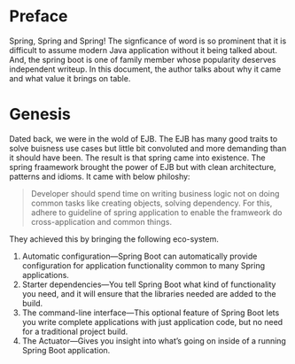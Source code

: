 # Preface

Spring, Spring and Spring! The signficance of word is so prominent that it is difficult to assume modern Java application without it being talked about. And, the spring boot is one of family member whose popularity deserves independent writeup. In this document, the author talks about why it came and what value it brings on table.


# Genesis

Dated back, we were in the wold of EJB. The EJB has many good traits to solve buisness use cases but little bit convoluted and more demanding than it should have been. The result is that spring came into existence. The spring fraamework brought the power of EJB but with clean architecture, patterns and idioms. It came with below philoshy:


> Developer should spend time on writing business logic not on doing common tasks like creating objects, solving dependency. For this, adhere to guideline of spring application to enable the framweork do cross-application and common things.


They achieved this by bringing the following eco-system.

1. Automatic configuration—Spring Boot can automatically provide configuration for application functionality common to many Spring applications.
2. Starter dependencies—You tell Spring Boot what kind of functionality you need, and it will ensure that the libraries needed are added to the build.
3. The command-line interface—This optional feature of Spring Boot lets you write complete applications with just application code, but no need for a traditional project build.
4. The Actuator—Gives you insight into what’s going on inside of a running Spring Boot application.

